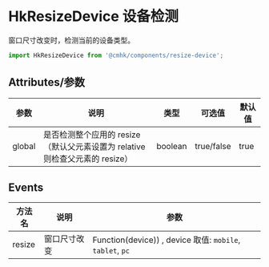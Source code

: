 # HkResizeDevice 设备检测

窗口尺寸改变时，检测当前的设备类型。

```js
import HkResizeDevice from '@cmhk/components/resize-device';
```

## Attributes/参数

| 参数 | 说明 | 类型 | 可选值 | 默认值 |
| --- | --- | --- | --- | --- |
| global | 是否检测整个应用的 resize（默认父元素设置为 relative 则检查父元素的 resize） | boolean | true/false | true |

## Events

方法名 | 说明 | 参数
--- | --- | ---
resize | 窗口尺寸改变 | Function(device)) , device 取值: `mobile`, `tablet`, `pc` 
